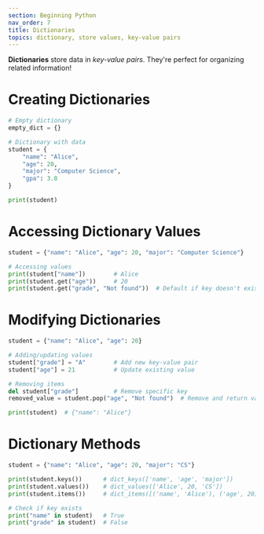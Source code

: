 ```yaml
---
section: Beginning Python
nav_order: 7
title: Dictionaries
topics: dictionary, store values, key-value pairs
---
```


**Dictionaries** store data in *key-value pairs*. They're perfect for organizing related information!

# **Creating Dictionaries**
```python
# Empty dictionary
empty_dict = {}

# Dictionary with data
student = {
    "name": "Alice",
    "age": 20,
    "major": "Computer Science",
    "gpa": 3.8
}

print(student)
```

# **Accessing Dictionary Values**
```python
student = {"name": "Alice", "age": 20, "major": "Computer Science"}

# Accessing values
print(student["name"])        # Alice
print(student.get("age"))     # 20
print(student.get("grade", "Not found"))  # Default if key doesn't exist
```

# **Modifying Dictionaries**
```python
student = {"name": "Alice", "age": 20}

# Adding/updating values
student["grade"] = "A"        # Add new key-value pair
student["age"] = 21           # Update existing value

# Removing items
del student["grade"]          # Remove specific key
removed_value = student.pop("age", "Not found")  # Remove and return value

print(student)  # {"name": "Alice"}
```

# **Dictionary Methods**
```python
student = {"name": "Alice", "age": 20, "major": "CS"}

print(student.keys())      # dict_keys(['name', 'age', 'major'])
print(student.values())    # dict_values(['Alice', 20, 'CS'])
print(student.items())     # dict_items([('name', 'Alice'), ('age', 20), ('major', 'CS')])

# Check if key exists
print("name" in student)   # True
print("grade" in student)  # False
```
